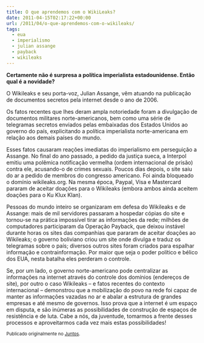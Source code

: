 ```yaml
---
title: O que aprendemos com o WikiLeaks?
date: 2011-04-15T02:17:22+00:00
url: /2011/04/o-que-aprendemos-com-o-wikileaks/
tags:
  - eua
  - imperialismo
  - julian assange
  - payback
  - wikileaks
---
```


**Certamente não é surpresa a política imperialista estadounidense. Então qual é a novidade?**

O Wikileaks e seu porta-voz, Julian Assange, vêm atuando na publicação de documentos secretos pela internet desde o ano de 2006.

Os fatos recentes que lhes deram ampla notoriedade foram a divulgação de documentos militares norte-americanos, bem como uma série de telegramas secretos enviados pelas embaixadas dos Estados Unidos ao governo do país, explicitando a política imperialista norte-americana em relação aos demais países do mundo.

Esses fatos causaram reações imediatas do imperialismo em perseguição a Assange. No final do ano passado, a pedido da justiça sueca, a Interpol emitiu uma polêmica notificação vermelha (ordem internacional de prisão) contra ele, acusando-o de crimes sexuais. Poucos dias depois, o site saiu do ar a pedido de membros do congresso americano. Foi ainda bloqueado o domínio wikileaks.org. Na mesma época, Paypal, Visa e Mastercard pararam de aceitar doações para o Wikileaks (embora ambos ainda aceitem doações para o Ku Klux Klan).

Pessoas do mundo inteiro se organizaram em defesa do Wikileaks e de Assange: mais de mil servidores passaram a hospedar cópias do site e tornou-se na prática impossível tirar as informações da rede; milhões de computadores participaram da Operação Payback, que deixou instável durante horas os sites das companhias que pararam de aceitar doações ao Wikileaks; o governo boliviano criou um site onde divulga e traduz os telegramas sobre o país; diversos outros sites foram criados para espalhar informação e contrainformação. Por maior que seja o poder político e bélico dos EUA, nesta batalha eles perderam o controle.

Se, por um lado, o governo norte-americano pode centralizar as informações na internet através do controle dos domínios (endereços de site), por outro o caso Wikileaks – e fatos recentes do contexto internacional – demonstrou que a mobilização do povo na rede foi capaz de manter as informações vazadas no ar e abalar a estrutura de grandes empresas e até mesmo de governos. Isso prova que a internet é um espaço em disputa, e são inúmeras as possibilidades de construção de espaços de resistência e de luta. Cabe a nós, da juventude, tomarmos a frente desses processos e aproveitarmos cada vez mais estas possibilidades!

<small>Publicado originalmente no <a href="https://juntos.org.br/2011/04/o-que-aprendemos-com-o-wikileaks/">Juntos</a>.</small>
